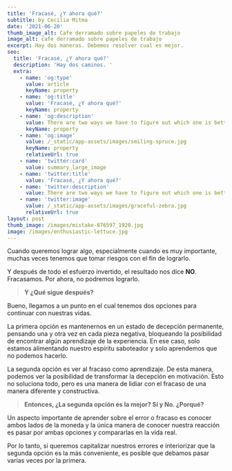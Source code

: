 ```yaml
---
title: 'Fracasé, ¿Y ahora qué?'
subtitle: by Cecilia Mitma
date: '2021-06-20'
thumb_image_alt: Cafe derramado sobre papeles de trabajo
image_alt: cafe derramado sobre papeles de trabajo
excerpt: Hay dos maneras. Debemos resolver cual es mejor.
seo:
  title: 'Fracasé, ¿Y ahora qué?'
  description: 'Hay dos caminos. '
  extra:
    - name: 'og:type'
      value: article
      keyName: property
    - name: 'og:title'
      value: 'Fracasé, ¿Y ahora qué?'
      keyName: property
    - name: 'og:description'
      value: There are two ways we have to figure out which one is better.
      keyName: property
    - name: 'og:image'
      value: /_static/app-assets/images/smiling-spruce.jpg
      keyName: property
      relativeUrl: true
    - name: 'twitter:card'
      value: summary_large_image
    - name: 'twitter:title'
      value: 'Fracasé, ¿Y ahora qué?'
    - name: 'twitter:description'
      value: There are two ways we have to figure out which one is better.
    - name: 'twitter:image'
      value: /_static/app-assets/images/graceful-zebra.jpg
      relativeUrl: true
layout: post
thumb_image: /images/mistake-876597_1920.jpg
image: /images/enthusiastic-lettuce.jpg
---
```

Cuando queremos lograr algo, especialmente cuando es muy importante, muchas veces tenemos que tomar riesgos con el fin de lograrlo.

Y después de todo el esfuerzo invertido, el resultado nos dice **NO**. Fracasamos. Por ahora, no podremos lograrlo. 

> **Y ¿Qué sigue después?**

Bueno, llegamos a un punto en el cual tenemos dos opciones para continuar con nuestras vidas.

La primera opción es mantenernos en un estado de decepción permanente, pensando una y otra vez en cada pieza negativa, bloqueando la posibilidad de encontrar algún aprendizaje de la experiencia. En ese caso, solo estamos alimentando nuestro espíritu saboteador y solo aprendemos que no podemos hacerlo.

La segunda opción es ver al fracaso como aprendizaje. De esta manera, podemos ver la posibilidad de transformar la decepción en motivación. Esto no soluciona todo, pero es una manera de lidiar con el fracaso de una manera diferente y constructiva.

> **Entonces, ¿La segunda opción es la mejor? Sí y No. ¿Porqué?** 

Un aspecto importante de aprender sobre el error o fracaso es conocer ambos lados de la moneda y la única manera de conocer nuestra reacción es pasar por ambas opciones y compararlas en la vida real.

Por lo tanto, si queremos capitalizar nuestros errores e interiorizar que la segunda opción es la más conveniente, es posible que debamos pasar varias veces por la primera.
